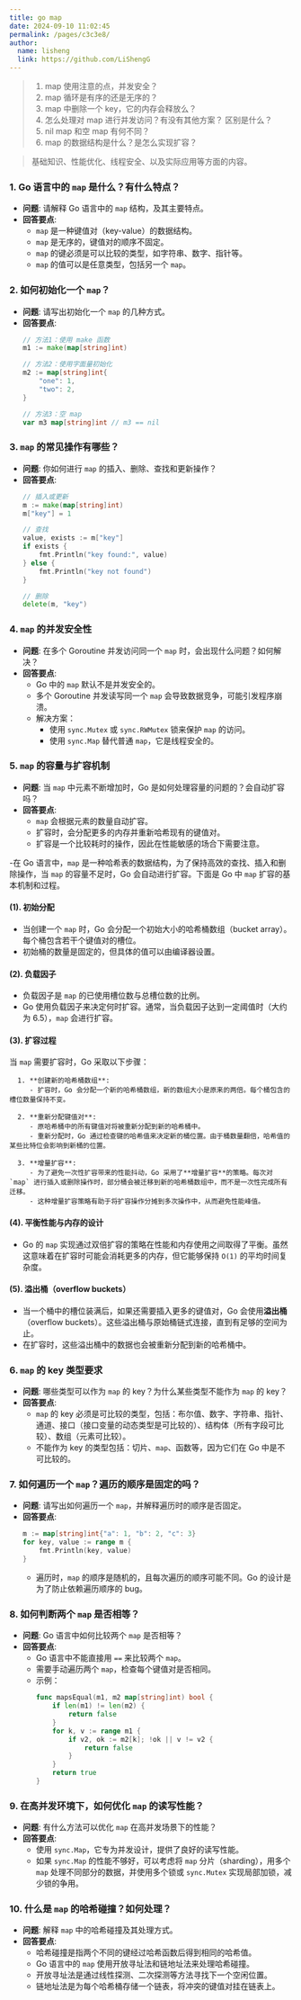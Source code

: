 ```yaml
---
title: go map
date: 2024-09-10 11:02:45
permalink: /pages/c3c3e8/
author: 
  name: lisheng
  link: https://github.com/LiShengG
---
```

> 1. map 使用注意的点，并发安全？
> 2. map 循环是有序的还是无序的？
> 3. map 中删除一个 key，它的内存会释放么？
> 4. 怎么处理对 map 进行并发访问？有没有其他方案？ 区别是什么？
> 5. nil map 和空 map 有何不同？
> 6. map 的数据结构是什么？是怎么实现扩容？


> 基础知识、性能优化、线程安全、以及实际应用等方面的内容。

### 1. **Go 语言中的 `map` 是什么？有什么特点？**
   - **问题**: 请解释 Go 语言中的 `map` 结构，及其主要特点。
   - **回答要点**:
     - `map` 是一种键值对（key-value）的数据结构。
     - `map` 是无序的，键值对的顺序不固定。
     - `map` 的键必须是可以比较的类型，如字符串、数字、指针等。
     - `map` 的值可以是任意类型，包括另一个 `map`。

### 2. **如何初始化一个 `map`？**
   - **问题**: 请写出初始化一个 `map` 的几种方式。
   - **回答要点**:
     ```go
     // 方法1：使用 make 函数
     m1 := make(map[string]int)

     // 方法2：使用字面量初始化
     m2 := map[string]int{
         "one": 1,
         "two": 2,
     }

     // 方法3：空 map
     var m3 map[string]int // m3 == nil
     ```

### 3. **`map` 的常见操作有哪些？**
   - **问题**: 你如何进行 `map` 的插入、删除、查找和更新操作？
   - **回答要点**:
     ```go
     // 插入或更新
     m := make(map[string]int)
     m["key"] = 1

     // 查找
     value, exists := m["key"]
     if exists {
         fmt.Println("key found:", value)
     } else {
         fmt.Println("key not found")
     }

     // 删除
     delete(m, "key")
     ```

### 4. **`map` 的并发安全性**
   - **问题**: 在多个 Goroutine 并发访问同一个 `map` 时，会出现什么问题？如何解决？
   - **回答要点**:
     - Go 中的 `map` 默认不是并发安全的。
     - 多个 Goroutine 并发读写同一个 `map` 会导致数据竞争，可能引发程序崩溃。
     - 解决方案：
       - 使用 `sync.Mutex` 或 `sync.RWMutex` 锁来保护 `map` 的访问。
       - 使用 `sync.Map` 替代普通 `map`，它是线程安全的。

### 5. **`map` 的容量与扩容机制**
   - **问题**: 当 `map` 中元素不断增加时，Go 是如何处理容量的问题的？会自动扩容吗？
   - **回答要点**:
     - `map` 会根据元素的数量自动扩容。
     - 扩容时，会分配更多的内存并重新哈希现有的键值对。
     - 扩容是一个比较耗时的操作，因此在性能敏感的场合下需要注意。
   
   -在 Go 语言中，`map` 是一种哈希表的数据结构，为了保持高效的查找、插入和删除操作，当 `map` 的容量不足时，Go 会自动进行扩容。下面是 Go 中 `map` 扩容的基本机制和过程。

#### (1). **初始分配**
- 当创建一个 `map` 时，Go 会分配一个初始大小的哈希桶数组（bucket array）。每个桶包含若干个键值对的槽位。
- 初始桶的数量是固定的，但具体的值可以由编译器设置。

#### (2). **负载因子**
- 负载因子是 `map` 的已使用槽位数与总槽位数的比例。
- Go 使用负载因子来决定何时扩容。通常，当负载因子达到一定阈值时（大约为 6.5），`map` 会进行扩容。

#### (3). **扩容过程**
当 `map` 需要扩容时，Go 采取以下步骤：

      1. **创建新的哈希桶数组**:
         - 扩容时，Go 会分配一个新的哈希桶数组，新的数组大小是原来的两倍。每个桶包含的槽位数量保持不变。
        
      2. **重新分配键值对**:
         - 原哈希桶中的所有键值对将被重新分配到新的哈希桶中。
         - 重新分配时，Go 通过检查键的哈希值来决定新的桶位置。由于桶数量翻倍，哈希值的某些比特位会影响到新桶的位置。

      3. **增量扩容**:
         - 为了避免一次性扩容带来的性能抖动，Go 采用了**增量扩容**的策略。每次对 `map` 进行插入或删除操作时，部分桶会被迁移到新的哈希桶数组中，而不是一次性完成所有迁移。
         - 这种增量扩容策略有助于将扩容操作分摊到多次操作中，从而避免性能峰值。

#### (4). **平衡性能与内存的设计**
- Go 的 `map` 实现通过双倍扩容的策略在性能和内存使用之间取得了平衡。虽然这意味着在扩容时可能会消耗更多的内存，但它能够保持 `O(1)` 的平均时间复杂度。

#### (5). **溢出桶（overflow buckets）**
- 当一个桶中的槽位装满后，如果还需要插入更多的键值对，Go 会使用**溢出桶**（overflow buckets）。这些溢出桶与原始桶链式连接，直到有足够的空间为止。
- 在扩容时，这些溢出桶中的数据也会被重新分配到新的哈希桶中。




### 6. **`map` 的 key 类型要求**
   - **问题**: 哪些类型可以作为 `map` 的 key？为什么某些类型不能作为 `map` 的 key？
   - **回答要点**:
     - `map` 的 key 必须是可比较的类型，包括：布尔值、数字、字符串、指针、通道、接口（接口变量的动态类型是可比较的）、结构体（所有字段可比较）、数组（元素可比较）。
     - 不能作为 key 的类型包括：切片、`map`、函数等，因为它们在 Go 中是不可比较的。

### 7. **如何遍历一个 `map`？遍历的顺序是固定的吗？**
   - **问题**: 请写出如何遍历一个 `map`，并解释遍历时的顺序是否固定。
   - **回答要点**:
     ```go
     m := map[string]int{"a": 1, "b": 2, "c": 3}
     for key, value := range m {
         fmt.Println(key, value)
     }
     ```
     - 遍历时，`map` 的顺序是随机的，且每次遍历的顺序可能不同。Go 的设计是为了防止依赖遍历顺序的 bug。

### 8. **如何判断两个 `map` 是否相等？**
   - **问题**: Go 语言中如何比较两个 `map` 是否相等？
   - **回答要点**:
     - Go 语言中不能直接用 `==` 来比较两个 `map`。
     - 需要手动遍历两个 `map`，检查每个键值对是否相同。
     - 示例：
       ```go
       func mapsEqual(m1, m2 map[string]int) bool {
           if len(m1) != len(m2) {
               return false
           }
           for k, v := range m1 {
               if v2, ok := m2[k]; !ok || v != v2 {
                   return false
               }
           }
           return true
       }
       ```

### 9. **在高并发环境下，如何优化 `map` 的读写性能？**
   - **问题**: 有什么方法可以优化 `map` 在高并发场景下的性能？
   - **回答要点**:
     - 使用 `sync.Map`，它专为并发设计，提供了良好的读写性能。
     - 如果 `sync.Map` 的性能不够好，可以考虑将 `map` 分片（sharding），用多个 `map` 处理不同部分的数据，并使用多个锁或 `sync.Mutex` 实现局部加锁，减少锁的争用。

### 10. **什么是 `map` 的哈希碰撞？如何处理？**
   - **问题**: 解释 `map` 中的哈希碰撞及其处理方式。
   - **回答要点**:
     - 哈希碰撞是指两个不同的键经过哈希函数后得到相同的哈希值。
     - Go 语言中的 `map` 使用开放寻址法和链地址法来处理哈希碰撞。
     - 开放寻址法是通过线性探测、二次探测等方法寻找下一个空闲位置。
     - 链地址法是为每个哈希桶存储一个链表，将冲突的键值对挂在链表上。
